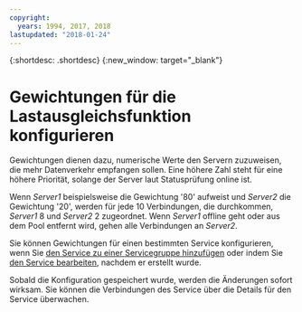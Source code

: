```yaml
---
copyright:
  years: 1994, 2017, 2018
lastupdated: "2018-01-24"
---
```


{:shortdesc: .shortdesc}
{:new_window: target="_blank"}

# Gewichtungen für die Lastausgleichsfunktion konfigurieren

Gewichtungen dienen dazu, numerische Werte den Servern zuzuweisen, die mehr Datenverkehr empfangen sollen. Eine höhere Zahl steht für eine höhere Priorität, solange der Server laut Statusprüfung online ist.   

Wenn _Server1_ beispielsweise die Gewichtung '80' aufweist und _Server2_ die Gewichtung '20', werden für jede 10 Verbindungen, die durchkommen, _Server1_ 8 und _Server2_ 2 zugeordnet. Wenn _Server1_ offline geht oder aus dem Pool entfernt wird, gehen alle Verbindungen an _Server2_.

Sie können Gewichtungen für einen bestimmten Service konfigurieren, wenn Sie [den Service zu einer Servicegruppe hinzufügen](add-service-service-group.html) oder indem Sie [den Service bearbeiten](edit-service-load-balancer.html), nachdem er erstellt wurde.

Sobald die Konfiguration gespeichert wurde, werden die Änderungen sofort wirksam. Sie können die Verbindungen des Service über die Details für den Service überwachen.
